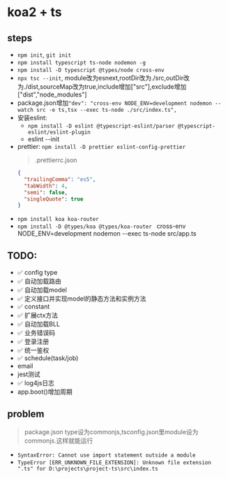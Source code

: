 # koa2 + ts

## steps
- `npm init`, `git init`
- `npm install typescript ts-node nodemon -g`
- `npm install -D typescript @types/node cross-env`
- `npx tsc --init`, module改为esnext,rootDir改为./src,outDir改为./dist,sourceMap改为true,include增加["src"],exclude增加["dist","node_modules"]
- package.json增加`"dev": "cross-env NODE_ENV=development nodemon --watch src -e ts,tsx --exec ts-node ./src/index.ts",`
- 安装eslint: 
  - `npm install -D eslint @typescript-eslint/parser @typescript-eslint/eslint-plugin`
  - eslint --init
- prettier: `npm install -D prettier eslint-config-prettier`
  > .prettierrc.json
  ```json
  {
    "trailingComma": "es5",
    "tabWidth": 4,
    "semi": false,
    "singleQuote": true
  }
  ```
- `npm install koa koa-router`
- `npm install -D @types/koa @types/koa-router `
cross-env NODE_ENV=development nodemon --exec ts-node src/app.ts



## TODO:
- ✅ config type
- ✅ 自动加载路由
- ✅ 自动加载model
- ✅ 定义接口并实现model的静态方法和实例方法
- ✅ constant
- ✅ 扩展ctx方法
- ✅ 自动加载BLL
- ✅ 业务错误码
- ✅ 登录注册
- ✅ 统一鉴权
- ✅ schedule(task/job)
- email
- jest测试
- ✅ log4js日志
- app.boot()增加周期

## problem
> package.json type设为commonjs,tsconfig.json里module设为commonjs.这样就能运行
- `SyntaxError: Cannot use import statement outside a module`
- `TypeError [ERR_UNKNOWN_FILE_EXTENSION]: Unknown file extension ".ts" for D:\projects\project-ts\src\index.ts`